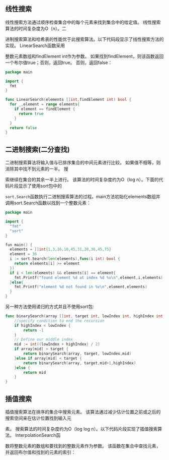 ## 线性搜索

线性搜索方法通过顺序检查集合中的每个元素来找到集合中的给定值。 线性搜索算法的时间复杂度为O（n）。二

进制搜索算法和哈希表的性能优于此搜索算法。以下代码段显示了线性搜索方法的实现。  LinearSearch函数采用

整数元素数组和findElement int作为参数。 如果找到findElement，则该函数返回一个布尔值true；否则，返回true。 否则，返回false：

```go
package main

import {
  fmt
}

func LinearSearch(elements []int,findElement int) bool {
  for _,element = range elements{
    if element == findElement {
      return true
    }
  }
  return false
}
```

## 二进制搜索(二分查找)

二进制搜索算法将输入值与已排序集合的中间元素进行比较。 如果值不相等，则消除其中找不到元素的一半。 搜

索继续在集合的其余一半上进行。 该算法的时间复杂度约为O（log n）。下面的代码片段显示了使用sort包中的

`sort.Search`函数执行二进制搜索算法的过程。main方法初始化elements数组并调用sort.Search函数以找到一个整数元素：

```go
package main

import {
  "fmt"
  "sort"
}

fun main() {
  elements = []int{1,3,16,10,45,31,28,36,45,75}
  element = 36
  i := sort.Search(len(elements),func(i int) bool {
    return elements[i] >= element
  })
  if i < len(elements) && elements[i] == element{
    fmt.Printf("found element %d at index %d %v\n",element,i,elements)
  }else{
    fmt.Printf("element %d not found in %v\n",element,elements)
  }
}


```

另一种方法使用递归的方式并且不使用sort包:

```go
func binarySearch(array []int, target int, lowIndex int, highIndex int) int {
    //specify condition to end the recursion
    if highIndex < lowIndex {
        return -1
    }
    // Define our middle index
    mid := int((lowIndex + highIndex) / 2)
    if array[mid] > target {
        return binarySearch(array, target, lowIndex,mid)
    }else if array[mid] < target {
        return binarySearch(array, target,mid+1,highIndex)
    }else {
        return mid
    }
}
```

## 插值搜索

插值搜索算法在排序的集合中搜索元素。 该算法通过减少估计位置之前或之后的搜索空间来在估计位置找到输入元

素。 搜索算法的时间复杂度约为O（log log n）。以下代码片段实现了插值搜索算法。  InterpolationSearch函

数将整数元素的数组和要找到的整数元素作为参数。 该函数在集合中查找元素，并返回布尔值和找到的元素的索引：
